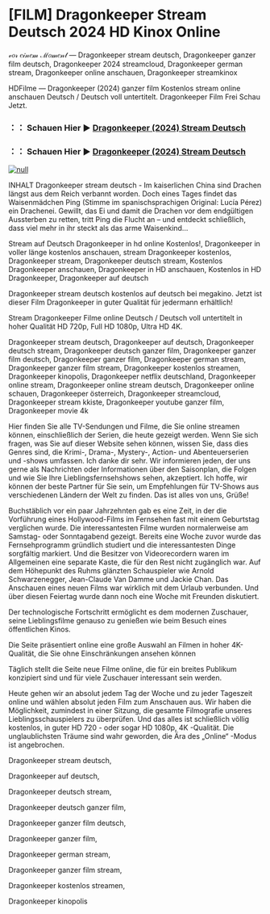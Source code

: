 # [FILM] Dragonkeeper Stream Deutsch 2024 HD Kinox Online
𝓋𝑜𝓇 𝑒𝒾𝓃𝑒𝓂 ℳ𝑜𝓂𝑒𝓃𝓉 — Dragonkeeper stream deutsch, Dragonkeeper ganzer film deutsch, Dragonkeeper 2024 streamcloud, Dragonkeeper german stream, Dragonkeeper online anschauen, Dragonkeeper streamkinox

HDFilme — Dragonkeeper (2024) ganzer film Kostenlos stream online anschauen Deutsch / Deutsch voll untertitelt. Dragonkeeper Film Frei Schau Jetzt.

### ：： Schauen Hier ▶ [Dragonkeeper (2024) Stream Deutsch](https://t.co/kcEYYbicux)

### ：： Schauen Hier ▶ [Dragonkeeper (2024) Stream Deutsch](https://t.co/kcEYYbicux)

[![null](https://static.wixstatic.com/media/855a25_043b5abeb4ae4d35ac003198e7fe56ed~mv2.gif)](https://t.co/kcEYYbicux)

INHALT Dragonkeeper stream deutsch - Im kaiserlichen China sind Drachen längst aus dem Reich verbannt worden. Doch eines Tages findet das Waisenmädchen Ping (Stimme im spanischsprachigen Original: Lucía Pérez) ein Drachenei. Gewillt, das Ei und damit die Drachen vor dem endgültigen Aussterben zu retten, tritt Ping die Flucht an – und entdeckt schließlich, dass viel mehr in ihr steckt als das arme Waisenkind…

Stream auf Deutsch Dragonkeeper in hd online Kostenlos!, Dragonkeeper in voller länge kostenlos anschauen, stream Dragonkeeper kostenlos, Dragonkeeper stream, Dragonkeeper deutsch stream, Kostenlos Dragonkeeper anschauen, Dragonkeeper in HD anschauen, Kostenlos in HD Dragonkeeper, Dragonkeeper auf deutsch

Dragonkeeper stream deutsch kostenlos auf deutsch bei megakino. Jetzt ist dieser Film Dragonkeeper in guter Qualität für jedermann erhältlich!

Stream Dragonkeeper Filme online Deutsch / Deutsch voll untertitelt in hoher Qualität HD 720p, Full HD 1080p, Ultra HD 4K.

Dragonkeeper stream deutsch, Dragonkeeper auf deutsch, Dragonkeeper deutsch stream, Dragonkeeper deutsch ganzer film, Dragonkeeper ganzer film deutsch, Dragonkeeper ganzer film, Dragonkeeper german stream, Dragonkeeper ganzer film stream, Dragonkeeper kostenlos streamen, Dragonkeeper kinopolis, Dragonkeeper netflix deutschland, Dragonkeeper online stream, Dragonkeeper online stream deutsch, Dragonkeeper online schauen, Dragonkeeper österreich, Dragonkeeper streamcloud, Dragonkeeper stream kkiste, Dragonkeeper youtube ganzer film, Dragonkeeper movie 4k

Hier finden Sie alle TV-Sendungen und Filme, die Sie online streamen können, einschließlich der Serien, die heute gezeigt werden. Wenn Sie sich fragen, was Sie auf dieser Website sehen können, wissen Sie, dass dies Genres sind, die Krimi-, Drama-, Mystery-, Action- und Abenteuerserien und -shows umfassen. Ich danke dir sehr. Wir informieren jeden, der uns gerne als Nachrichten oder Informationen über den Saisonplan, die Folgen und wie Sie Ihre Lieblingsfernsehshows sehen, akzeptiert. Ich hoffe, wir können der beste Partner für Sie sein, um Empfehlungen für TV-Shows aus verschiedenen Ländern der Welt zu finden. Das ist alles von uns, Grüße!

Buchstäblich vor ein paar Jahrzehnten gab es eine Zeit, in der die Vorführung eines Hollywood-Films im Fernsehen fast mit einem Geburtstag verglichen wurde. Die interessantesten Filme wurden normalerweise am Samstag- oder Sonntagabend gezeigt. Bereits eine Woche zuvor wurde das Fernsehprogramm gründlich studiert und die interessantesten Dinge sorgfältig markiert. Und die Besitzer von Videorecordern waren im Allgemeinen eine separate Kaste, die für den Rest nicht zugänglich war. Auf dem Höhepunkt des Ruhms glänzten Schauspieler wie Arnold Schwarzenegger, Jean-Claude Van Damme und Jackie Chan. Das Anschauen eines neuen Films war wirklich mit dem Urlaub verbunden. Und über diesen Feiertag wurde dann noch eine Woche mit Freunden diskutiert.

Der technologische Fortschritt ermöglicht es dem modernen Zuschauer, seine Lieblingsfilme genauso zu genießen wie beim Besuch eines öffentlichen Kinos.

Die Seite präsentiert online eine große Auswahl an Filmen in hoher 4K-Qualität, die Sie ohne Einschränkungen ansehen können

Täglich stellt die Seite neue Filme online, die für ein breites Publikum konzipiert sind und für viele Zuschauer interessant sein werden.

Heute gehen wir an absolut jedem Tag der Woche und zu jeder Tageszeit online und wählen absolut jeden Film zum Anschauen aus. Wir haben die Möglichkeit, zumindest in einer Sitzung, die gesamte Filmografie unseres Lieblingsschauspielers zu überprüfen. Und das alles ist schließlich völlig kostenlos, in guter HD 720 - oder sogar HD 1080p, 4K -Qualität. Die unglaublichsten Träume sind wahr geworden, die Ära des „Online“ -Modus ist angebrochen.

Dragonkeeper stream deutsch,

Dragonkeeper auf deutsch,

Dragonkeeper deutsch stream,

Dragonkeeper deutsch ganzer film,

Dragonkeeper ganzer film deutsch,

Dragonkeeper ganzer film,

Dragonkeeper german stream,

Dragonkeeper ganzer film stream,

Dragonkeeper kostenlos streamen,

Dragonkeeper kinopolis
